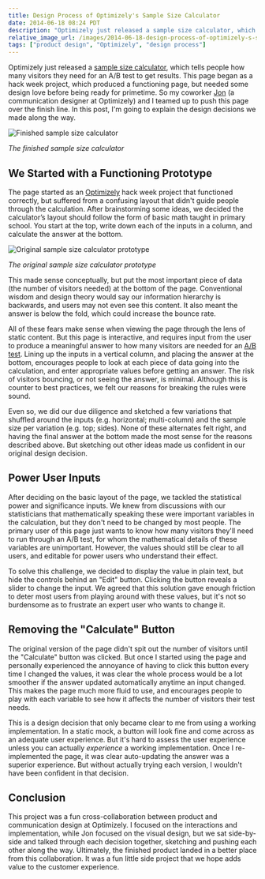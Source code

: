 ```yaml
---
title: Design Process of Optimizely's Sample Size Calculator
date: 2014-06-18 08:24 PDT
description: "Optimizely just released a sample size calculator, which tells people how many visitors they need for an A/B test to get results. This page began as a hack week project, which produced a functioning page, but needed some design love before being ready for primetime. In this post, I'm going to explain the design decisions we made along the way."
relative_image_url: /images/2014-06-18-design-process-of-optimizely-s-sample-size-calculator/calculator-done.png
tags: ["product design", "Optimizely", "design process"]
---
```


Optimizely just released a [sample size calculator](https://www.optimizely.com/resources/sample-size-calculator), which tells people how many visitors they need for an A/B test to get results. This page began as a hack week project, which produced a functioning page, but needed some design love before being ready for primetime. So my coworker [Jon](http://jonsaquing.com/) (a communication designer at Optimizely) and I teamed up to push this page over the finish line. In this post, I'm going to explain the design decisions we made along the way.

![Finished sample size calculator](http://jlzych.com/images/2014-06-18-design-process-of-optimizely-s-sample-size-calculator/calculator-done.png)

_The finished sample size calculator_

## We Started with a Functioning Prototype

The page started as an [Optimizely](https://www.optimizely.com) hack week project that functioned correctly, but suffered from a confusing layout that didn't guide people through the calculation. After brainstorming some ideas, we decided the calculator’s layout should follow the form of basic math taught in primary school. You start at the top, write down each of the inputs in a column, and calculate the answer at the bottom.

![Original sample size calculator prototype](http://jlzych.com/images/2014-06-18-design-process-of-optimizely-s-sample-size-calculator/calculator-proto.png)

_The original sample size calculator prototype_

This made sense conceptually, but put the most important piece of data (the number of visitors needed) at the bottom of the page. Conventional wisdom and design theory would say our information hierarchy is backwards, and users may not even see this content. It also meant the answer is below the fold, which could increase the bounce rate.

All of these fears make sense when viewing the page through the lens of static content. But this page is interactive, and requires input from the user to produce a meaningful answer to how many visitors are needed for an [A/B test](https://www.optimizely.com/ab-testing). Lining up the inputs in a vertical column, and placing the answer at the bottom, encourages people to look at each piece of data going into the calculation, and enter appropriate values before getting an answer. The risk of visitors bouncing, or not seeing the answer, is minimal. Although this is counter to best practices, we felt our reasons for breaking the rules were sound.

Even so, we did our due diligence and sketched a few variations that shuffled around the inputs (e.g. horizontal; multi-column) and the sample size per variation (e.g. top; sides). None of these alternates felt right, and having the final answer at the bottom made the most sense for the reasons described above. But sketching out other ideas made us confident in our original design decision.

## Power User Inputs

After deciding on the basic layout of the page, we tackled the statistical power and significance inputs. We knew from discussions with our statisticians that mathematically speaking these were important variables in the calculation, but they don't need to be changed by most people. The primary user of this page just wants to know how many visitors they'll need to run through an A/B test, for whom the mathematical details of these variables are unimportant. However, the values should still be clear to all users, and editable for power users who understand their effect.

To solve this challenge, we decided to display the value in plain text, but hide the controls behind an "Edit" button. Clicking the button reveals a slider to change the input. We agreed that this solution gave enough friction to deter most users from playing around with these values, but it's not so burdensome as to frustrate an expert user who wants to change it.

## Removing the "Calculate" Button

The original version of the page didn't spit out the number of visitors until the "Calculate" button was clicked. But once I started using the page and personally experienced the annoyance of having to click this button every time I changed the values, it was clear the whole process would be a lot smoother if the answer updated automatically anytime an input changed. This makes the page much more fluid to use, and encourages people to play with each variable to see how it affects the number of visitors their test needs.

This is a design decision that only became clear to me from using a working implementation. In a static mock, a button will look fine and come across as an adequate user experience. But it's hard to assess the user experience unless you can actually *experience* a working implementation. Once I re-implemented the page, it was clear auto-updating the answer was a superior experience. But without actually trying each version, I wouldn't have been confident in that decision.

## Conclusion

This project was a fun cross-collaboration between product and communication design at Optimizely. I focused on the interactions and implementation, while Jon focused on the visual design, but we sat side-by-side and talked through each decision together, sketching and pushing each other along the way. Ultimately, the finished product landed in a better place from this collaboration. It was a fun little side project that we hope adds value to the customer experience.
